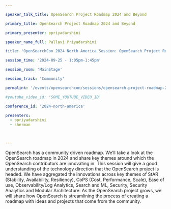 ```yaml
---

speaker_talk_title: OpenSearch Project Roadmap 2024 and Beyond

primary_title: OpenSearch Project Roadmap 2024 and Beyond

primary_presenter: ppriyadarshini

speaker_name_full: Pallavi Priyadarshini

title: 'OpenSearchCon 2024 North America Session: OpenSearch Project Roadmap 2024 and Beyond'

session_time: '2024-09-25 - 1:05pm-1:45pm' 

session_room: 'MainStage' 

session_track: 'Community' 

permalink: '/events/opensearchcon/sessions/opensearch-project-roadmap-2024-and-beyond.html' 

#youtube_video_id: 'SOME_YOUTUBE_VIDEO_ID' 

conference_id: '2024-north-america' 

presenters: 
  - ppriyadarshini 
  - sherman 



---
```

OpenSearch has a community driven roadmap. We’ll take a look at the OpenSearch roadmap in 2024 and share key themes around which the OpenSearch contributors are innovating in. This session will give a good understanding of the technology direction that the OpenSearch project is headed. We have aggregated the innovations across key themes of StAR (Stability, Availability, Resiliency), CoPS (Cost, Performance, Scale), Ease of use, Observability/Log Analytics, Search and ML, Security, Security Analytics and Modular Architecture. As the OpenSearch project grows, we will share how OpenSearch is streamlining the process of creating a roadmap with ideas and projects that come from the community.

